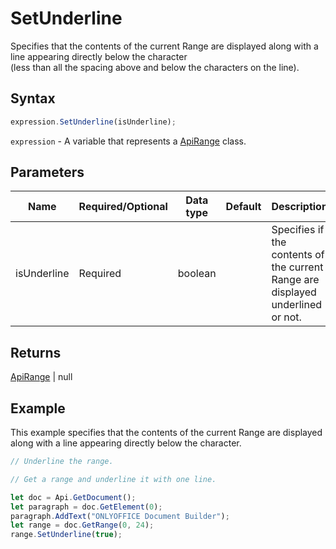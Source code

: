 # SetUnderline

Specifies that the contents of the current Range are displayed along with a line appearing directly below the character\
(less than all the spacing above and below the characters on the line).

## Syntax

```javascript
expression.SetUnderline(isUnderline);
```

`expression` - A variable that represents a [ApiRange](../ApiRange.md) class.

## Parameters

| **Name** | **Required/Optional** | **Data type** | **Default** | **Description** |
| ------------- | ------------- | ------------- | ------------- | ------------- |
| isUnderline | Required | boolean |  | Specifies if the contents of the current Range are displayed underlined or not. |

## Returns

[ApiRange](../../ApiRange/ApiRange.md) \| null

## Example

This example specifies that the contents of the current Range are displayed along with a line appearing directly below the character.

```javascript editor-docx
// Underline the range.

// Get a range and underline it with one line.

let doc = Api.GetDocument();
let paragraph = doc.GetElement(0);
paragraph.AddText("ONLYOFFICE Document Builder");
let range = doc.GetRange(0, 24);
range.SetUnderline(true);
```
